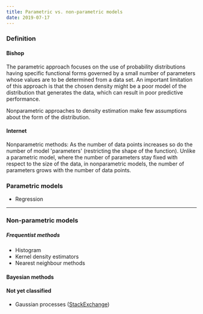 ```yaml
---
title: Parametric vs. non-parametric models
date: 2019-07-17
---
```


### Definition
#### Bishop
The parametric approach focuses on the use of probability distributions having specific functional forms governed by a small number of parameters whose values are to be determined from a data set. An important limitation of this approach is that the chosen density might be a poor model of the distribution that generates the data, which can result in poor predictive performance.

Nonparametric approaches to density estimation make few assumptions about the form of the distribution.

#### Internet
Nonparametric methods: As the number of data points increases so do the number of model 'parameters' (restricting the shape of the function). Unlike a parametric model, where the number of parameters stay fixed with respect to the size of the data, in nonparametric models, the number of parameters grows with the number of data points.

### Parametric models
* Regression



-------------------------
### Non-parametric models

##### Frequentist methods
* Histogram
* Kernel density estimators
* Nearest neighbour methods

#### Bayesian methods

#### Not yet classified
* Gaussian processes ([StackExchange](https://stats.stackexchange.com/questions/46588/why-are-gaussian-process-models-called-non-parametric))
